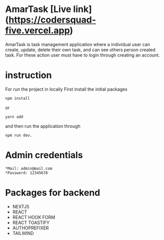 # AmarTask [Live link] (https://codersquad-five.vercel.app)
AmarTask is task management application where a individual user can create, update, delete their own task, and can see others person created task. For these action user must have to login through creating an account.

# instruction
For run the project in locally
First install the initial packages 
```
npm install
```
 or
 ```
 yarn add
```
and then run the application through 
```
npm run dev.
```

# Admin credentials

    *Mail: admin@mail.com
    *Password: 12345678


# Packages for backend
* NEXTJS
* REACT
* REACT HOOK FORM
* REACT TOASTIFY
* AUTHOPREFIXER
* TAILWIND
